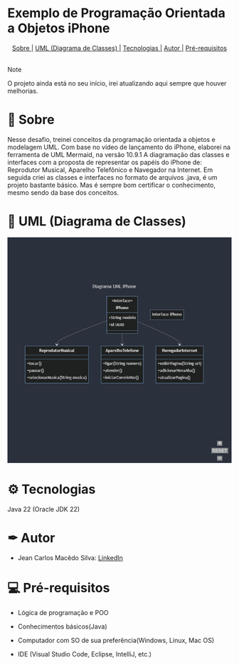 # Exemplo de Programação Orientada a Objetos iPhone

<p align="center"> 
<a href="# 📝 Sobre"> Sobre |</a>
<a href="# 📑 UML (Diagrama de Classes)"> UML (Diagrama de Classes) |</a>
<a href="# ⚙ Tecnologias"> Tecnologias |</a>
<a href="# ✒ Autor"> Autor |</a>
<a href="# 💻 Pré-requisitos"> Pré-requisitos </a>
<br> 
<br> 
</p>

> [!NOTE]
> O projeto ainda está no seu início, irei atualizando aqui sempre que houver melhorias.

# 📝 Sobre

<p>
Nesse desafio, treinei conceitos da programação orientada a objetos e modelagem UML. 
Com base no vídeo de lançamento do iPhone, elaborei na ferramenta de UML Mermaid, na versão 10.9.1 A diagramação das classes e interfaces com a proposta de representar os papéis do iPhone de: Reprodutor Musical, Aparelho Telefônico e Navegador na Internet. Em seguida criei as classes e interfaces no formato de arquivos .java, é um projeto bastante básico. Mas é sempre bom certificar o conhecimento, mesmo sendo da base dos conceitos.
</p>

# 📑 UML (Diagrama de Classes)

<p>
<img alt="UML" title="UML-README" src="./Exemplo-POO-iPhone/media/UML.png">
</p>

# ⚙ Tecnologias

<p>

Java 22 (Oracle JDK 22)

</p>

# ✒ Autor

<p>
  
- Jean Carlos Macêdo Silva: 
  <a href="https://www.linkedin.com/in/jeancarlos1302/">LinkedIn</a>
 
  
</p>

# 💻 Pré-requisitos

<p>

- Lógica de programação e POO

- Conhecimentos básicos(Java)

- Computador com SO de sua preferência(Windows, Linux, Mac OS)

- IDE (Visual Studio Code, Eclipse, IntelliJ, etc.)

</p>
